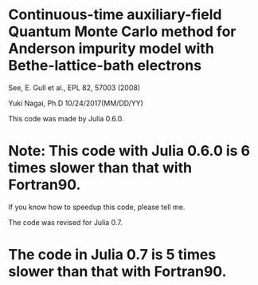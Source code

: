 # Continuous-time auxiliary-field Quantum Monte Carlo method for Anderson impurity model with Bethe-lattice-bath electrons

See, E. Gull et al., EPL 82, 57003 (2008)

Yuki Nagai, Ph.D 10/24/2017(MM/DD/YY)

This code was made by Julia 0.6.0.

# Note: This code with Julia 0.6.0 is 6 times slower than that with Fortran90.

If you know how to speedup this code, please tell me.

The code was revised for Julia 0.7. 
# The code in Julia 0.7 is 5 times slower than that with Fortran90. 
